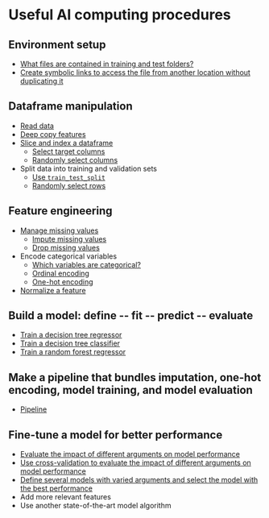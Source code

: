 
# Useful AI computing procedures

## Environment setup
- [What files are contained in training and test folders?](https://github.com/SciComp8/Python_Programming/blob/main/Utilities/Generator.py#L122)
- [Create symbolic links to access the file from another location without duplicating it](https://github.com/SciComp8/Python_Programming/blob/main/Utilities/File/Create_SymbolicLink.py)

## Dataframe manipulation
- [Read data](https://github.com/SciComp8/Python_Programming/blob/main/Utilities/pandas/Read_Data.py)
- [Deep copy features](https://github.com/SciComp8/Python_Programming/blob/main/Artificial_Intelligence/Machine_Learning/Decision_Tree_Price.py#L25)
- [Slice and index a dataframe](https://github.com/SciComp8/Python_Programming/blob/main/Utilities/pandas/*pandas_slice_index.py#L173)
  - [Select target columns](https://github.com/SciComp8/Python_Programming/blob/main/Utilities/pandas/*pandas_slice_index.py#L130)
  - [Randomly select columns](https://github.com/ScienceComputing/Python_Programming/blob/main/Utilities/pandas/*pandas_slice_index.py#L165)
- Split data into training and validation sets
  - [Use `train_test_split`](https://github.com/SciComp8/Python_Programming/blob/main/Artificial_Intelligence/Machine_Learning/Decision_Tree_Price.py#L33)
  - [Randomly select rows](https://github.com/ScienceComputing/Python_Programming/blob/main/Utilities/pandas/*pandas_slice_index.py#L70)

## Feature engineering
- [Manage missing values](https://github.com/SciComp8/Python_Programming/blob/main/Artificial_Intelligence/Machine_Learning/Manage_Missingness.py#L114)
  - [Impute missing values](https://github.com/SciComp8/Python_Programming/blob/main/Artificial_Intelligence/Machine_Learning/Manage_Missingness.py#L61)
  - [Drop missing values](https://github.com/SciComp8/Python_Programming/blob/main/Artificial_Intelligence/Machine_Learning/Manage_Missingness.py)
- Encode categorical variables
  - [Which variables are categorical?](https://github.com/SciComp8/Python_Programming/blob/main/Artificial_Intelligence/Machine_Learning/List_Categorical_Variable.py)
  - [Ordinal encoding](https://github.com/SciComp8/Python_Programming/blob/main/Artificial_Intelligence/Machine_Learning/Ordinal_Encoding.py)
  - [One-hot encoding](https://github.com/SciComp8/Python_Programming/blob/main/Artificial_Intelligence/Machine_Learning/One_Hot_Encoding.py#L64)
- [Normalize a feature](https://github.com/ScienceComputing/Python_Programming/blob/main/Utilities/pandas/*pandas_summary_statistics.py)

## Build a model: define -- fit -- predict -- evaluate
- [Train a decision tree regressor](https://github.com/SciComp8/Python_Programming/blob/main/Artificial_Intelligence/Machine_Learning/Decision_Tree_Price.py)
- [Train a decision tree classifier](https://github.com/SciComp8/Python_Programming/blob/main/Artificial_Intelligence/Machine_Learning/Decision_Tree_Mortality.ipynb)
- [Train a random forest regressor](https://github.com/SciComp8/Python_Programming/blob/main/Artificial_Intelligence/Machine_Learning/Random_Forest_Price.py)

## Make a pipeline that bundles imputation, one-hot encoding, model training, and model evaluation
- [Pipeline](https://github.com/SciComp8/Python_Programming/blob/main/Artificial_Intelligence/Machine_Learning/Pipeline.py)
  
## Fine-tune a model for better performance
- [Evaluate the impact of different arguments on model performance](https://github.com/SciComp8/Python_Programming/blob/main/Artificial_Intelligence/Machine_Learning/Evaluate_Argument_Impact.py)
- [Use cross-validation to evaluate the impact of different arguments on model performance](https://github.com/SciComp8/Python_Programming/blob/main/Artificial_Intelligence/Machine_Learning/Cross_Validation.py)
- [Define several models with varied arguments and select the model with the best performance](https://github.com/SciComp8/Python_Programming/blob/main/Artificial_Intelligence/Machine_Learning/Random_Forest_Price_V2.py)
- Add more relevant features
- Use another state-of-the-art model algorithm
